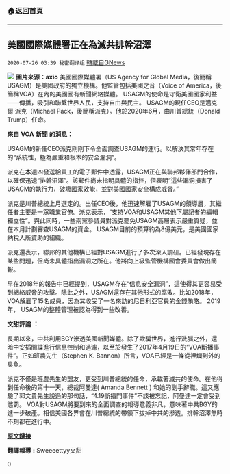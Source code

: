 ###  [:house:返回首頁](https://github.com/ourhimalayas/txt)
---

## 美國國際媒體署正在為滅共排幹沼澤
`2020-07-26 03:39 秘密翻译组` [轉載自GNews](https://gnews.org/zh-hant/276412/)

![](https://s3.amazonaws.com/gnews-media-offload/wp-content/uploads/2020/07/26002826/2-26.png) **圖片來源：axio** 
美國國際媒體署（US Agency for Global Media，後簡稱USAGM）是美國政府的獨立機構。他監管包括美國之音（Voice of America，後簡稱VOA）在內的美國國有新聞網絡媒體。 USAGM的使命是守衛美國國家利益——傳播，吸引和聯繫世界人民，支持自由與民主。 USAGM的現任CEO是邁克爾·派克（Michael Pack，後簡稱派克）。他於2020年6月，由川普總統（Donald Trump）任命。

**來自** **VOA** **新聞** **的消息：**

USAGM的新任CEO派克剛剛下令全面調查USAGM的運行。以解決其常年存在的“系統性，極為嚴重和根本的安全漏洞”。

派克在本週四發送給員工的電子郵件中透露，USAGM正在與聯邦夥伴部門合作，以確保迅速“排幹沼澤”。該郵件尚未指明具體的指控，但表明“這些漏洞損害了USAGM的執行力，破壞國家效能，並對美國國家安全構成威脅。”

派克是川普總統上月選定的。出任CEO後，他迅速解雇了USAGM的領導層，其繼任者主要是一眾職業官僚。派克表示，“支持VOA和USAGM其他下屬記者的編輯獨立性”。與此同時，一些兩黨參議員對派克罷免USAGM高層表示嚴重質疑，並在本月計劃審查USAGM的資金。 USAGM目前的預算約為8億美元，是美國國家納稅人所資助的組織。

派克還表示，聯邦的其他機構已經對USAGM進行了多次深入調研。已經發現存在某些問題，但尚未具體指出漏洞之所在。他將向上級監管機構國會委員會做出簡報。

早在2018年的報告中已經提到，USAGM存在“信息安全漏洞”，這使得其更容易受到網絡威脅的攻擊。除此之外，USAGM還存在其他形式的腐敗。比如2018年，VOA解雇了15名成員，因為其收受了一名來訪的尼日利亞官員的金錢賄賂。 2019年， USAGM的整體管理被認為得到一些改善。

**文甜評論** **：**

長期以來，中共利用BGY滲透美國新聞媒體。除了欺騙世界，進行洗腦之外，還暗中安插間諜進行信息控制和過濾，以至於發生了2017年4月19日的“VOA斷播事件”。正如班農先生（Stephen K. Bannon）所言，VOA已經是一條從裡爛到外的臭魚。

派克不僅是班農先生的盟友，更受到川普總統的任命，承載著滅共的使命。在他得到任命後的第十一天，總裁阿曼達( Amanda Bennett ) 和她的副手辭職。這又應驗了郭文貴先生說過的那句話，“4.19斷播門事件”不該被忘記，阿曼達一定會受到懲罰。 VOA對USAGM將要到來的全面調查的報導意義非凡，意味著中共BGY的進一步破產。相信美國各界會在川普總統的帶領下拔掉中共的滲透。排幹沼澤無時不刻都在進行中。

**[原文鏈接](https://www.voanews.com/usa/usagm-announces-investigation-long-term-security-failures)**

**翻譯報導** **:** Sweeeettyy文甜

0
